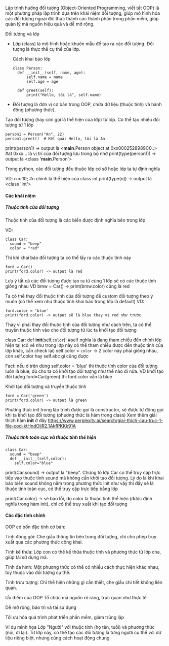 Lập trình hướng đối tượng (Object-Oriented Programming, viết tắt OOP) là một phương pháp lập trình dựa trên khái niệm đối tượng, giúp mô hình hóa các đối tượng ngoài đời thực thành các thành phần trong phần mềm, giúp quản lý mã nguồn hiệu quả và dễ mở rộng.

Đối tượng và lớp

- Lớp (class) là mô hình hoặc khuôn mẫu để tạo ra các đối tượng. Đối tượng là thực thể cụ thể của lớp.

  Cách khai báo lớp
  ```
  class Person:
    def __init__(self, name, age):
        self.name = name
        self.age = age

    def greet(self):
        print("Hello, tôi là", self.name)
  ```
- Đối tượng là đơn vị cơ bản trong OOP, chứa dữ liệu (thuộc tính) và hành động (phương thức).

Tạo đối tượng (hay còn gọi là thể hiện của lớp) từ lớp. Có thể tạo nhiều đối tượng từ 1 lớp

```
person1 = Person("An", 22)
person1.greet()  # Kết quả: Hello, tôi là An
```
print(person1) -> output là <__main__.Person object at 0xx0002528989C0..> #at 0xxx... là vị trí của đối tượng lưu trong bộ nhớ
print(type(person1)) -> output là <class '__main__.Person'>

Trong python, các đối tượng đều thuộc lớp cơ sở hoặc lớp ta tự định nghĩa

VD: n = 10; #n chính là thể hiện của class int
print(type(n)) -> output là <class 'int'>

#### Các khái niệm
##### Thuộc tính của đối tượng
Thuộc tính của đối tượng là các biến được định nghĩa bên trong lớp

VD:
```
class Car:
  sound = "beep"
  color = "red"
```
Thì khi khai báo đối tượng ta có thể lấy ra các thuộc tính này
```
ford = Car()
print(ford.color) -> output là red
```
Lưu ý tất cả các đối tượng được tạo ra từ cùng 1 lớp sẽ có các thuộc tính giống nhau
VD bmw = Car() -> print(bmw.color) cũng là red


Ta có thể thay đổi thuộc tính của đối tượng để custom đối tượng theo ý muốn (có thể xem như thuộc tính khai báo trong lớp là default)
VD:
```
ford.color = 'blue'
print(ford.color) -> output sẽ là blue thay vì red như trước
```


Thay vì phải thay đổi thuộc tính của đối tượng như cách trên, ta có thể truyền thuộc tính vào cho đối tượng từ lúc ta khởi tạo đối tượng


class Car:
  def __init__(self,`color`): #self nghĩa là đang tham chiếu đến chính lớp hiện tại (có vẻ như trong lớp này có thể tham chiếu được đến thuộc tính của lớp khác, cần check lại)
    self.color = `color` -> 2 color này phải giống nhau, còn self.color hay self.abc gì cũng được

Fact: nếu ở trên dùng self.color = 'blue' thì thuộc tính color của đối tượng luôn là blue, dù cho ta có khởi tạo đối tượng như thế nào đi nữa. VD khởi tạo đối tượng ford=Car(green) thì ford.color vẫn là blue

Khời tạo đối tượng và truyền thuộc tính
```
ford = Car('green')
print(ford.color) -> output là green
```
Phương thức init trong lập trình được gọi là constructor, sẽ được tự động gọi khi ta khởi tạo đối tương (phương thức là hàm trong class)
Xem thêm giải thích hàm __init__ ở đây https://www.perplexity.ai/search/giai-thich-cau-truc-1-file-cod-ktHndOljR2.1AkfPKKk91A

##### Thuộc tính toàn cục và thuộc tính thể hiện

```
class Car:
  sound = "beep"
  def __init__(self,color):
    self.color="blue"
```

print(Car.sound) -> output là "beep". Chứng tỏ lớp Car có thể truy cập trực tiếp vào thuộc tính sound mà không cần khởi tạo đối tượng. Lý do là khi khai báo biến sound không nằm trong phương thức init như vậy thì đấy sẽ là thuộc tính toàn cục, có thể truy cập trực tiếp bằng lớp

print(Car.color) -> sẽ báo lỗi, do color là thuộc tính thể hiện (được định nghĩa trong hàm init), chỉ có thể truy xuất khi tạo đối tượng


#### Các đặc tính chính

OOP có bốn đặc tính cơ bản:

Tính đóng gói: Che giấu thông tin bên trong đối tượng, chỉ cho phép truy xuất qua các phương thức công khai.

Tính kế thừa: Lớp con có thể kế thừa thuộc tính và phương thức từ lớp cha, giúp tái sử dụng mã.

Tính đa hình: Một phương thức có thể có nhiều cách thực hiện khác nhau, tùy thuộc vào đối tượng cụ thể.

Tính trừu tượng: Chỉ thể hiện những gì cần thiết, che giấu chi tiết không liên quan.

Ưu điểm của OOP
Tổ chức mã nguồn rõ ràng, trực quan như thực tế

Dễ mở rộng, bảo trì và tái sử dụng

Tối ưu hóa quá trình phát triển phần mềm, giảm trùng lặp

Ví dụ minh họa
Lớp "Người" với thuộc tính (họ tên, tuổi) và phương thức (nói, đi lại). Từ lớp này, có thể tạo các đối tượng là từng người cụ thể với dữ liệu riêng biệt, nhưng cùng cách hoạt động chung

